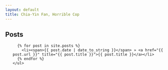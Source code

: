 ```yaml
---
layout: default
title: Chia-Yin Fan, Horrible Cop
---
```


## Posts

<ul class="posts">

	  {% for post in site.posts %}
	    <li><span>{{ post.date | date_to_string }}</span> » <a href="{{ post.url }}" title="{{ post.title }}">{{ post.title }}</a></li>
	  {% endfor %}
	</ul>
